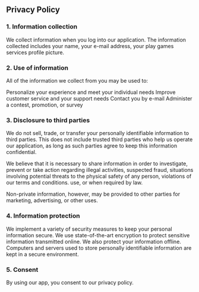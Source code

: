 ## Privacy Policy


### 1. Information collection

We collect information when you log into our application. The information collected includes your name, your e-mail address, your play games services profile picture.

### 2. Use of information

All of the information we collect from you may be used to:

Personalize your experience and meet your individual needs
Improve customer service and your support needs
Contact you by e-mail
Administer a contest, promotion, or survey

### 3. Disclosure to third parties

We do not sell, trade, or transfer your personally identifiable information to third parties. This does not include trusted third parties who help us operate our application, as long as such parties agree to keep this information confidential.

We believe that it is necessary to share information in order to investigate, prevent or take action regarding illegal activities, suspected fraud, situations involving potential threats to the physical safety of any person, violations of our terms and conditions. use, or when required by law.

Non-private information, however, may be provided to other parties for marketing, advertising, or other uses.

### 4. Information protection

We implement a variety of security measures to keep your personal information secure. We use state-of-the-art encryption to protect sensitive information transmitted online. We also protect your information offline. Computers and servers used to store personally identifiable information are kept in a secure environment.



### 5. Consent
By using our app, you consent to our privacy policy.
